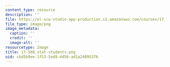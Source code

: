```yaml
---
content_type: resource
description: ''
file: https://ol-ocw-studio-app-production.s3.amazonaws.com/courses/17-588-field-seminar-in-comparative-politics-fall-2013/cbd5b9ee1f535ed94d56ad1a24895376_17-588_stat-students.png
file_type: image/png
image_metadata:
  caption: ''
  credit: ''
  image-alt: ''
resourcetype: Image
title: 17-588_stat-students.png
uid: cbd5b9ee-1f53-5ed9-4d56-ad1a24895376
---
```

